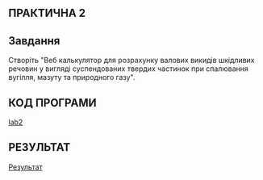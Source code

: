## ПРАКТИЧНА 2

## Завдання 
Створіть "Веб калькулятор для розрахунку валових викидів шкідливих речовин у вигляді суспендованих твердих частинок при спалювання вугілля, мазуту та природного газу".


## КОД ПРОГРАМИ 
[lab2](lab2/lab2.html)
## РЕЗУЛЬТАТ
[Результат](lab2/2.png)
